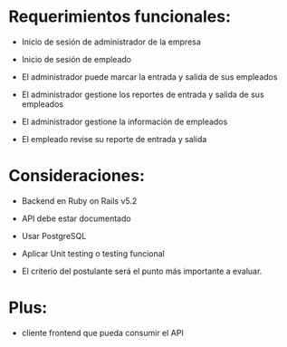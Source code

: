 <!-- # README

This README would normally document whatever steps are necessary to get the
application up and running.

Things you may want to cover:

* Ruby version

* System dependencies

* Configuration

* Database creation

* Database initialization

* How to run the test suite

* Services (job queues, cache servers, search engines, etc.)

* Deployment instructions

* ... -->
# Requerimientos funcionales:

* Inicio de sesión de administrador de la empresa

* Inicio de sesión de empleado

* El administrador puede marcar la entrada y salida de sus empleados

* El administrador gestione los reportes de entrada y salida de sus empleados

* El administrador gestione la información de empleados

* El empleado revise su reporte de entrada y salida


# Consideraciones:

* Backend en Ruby on Rails v5.2 

* API debe estar documentado

* Usar PostgreSQL

* Aplicar Unit testing o testing funcional

* El criterio del postulante será el punto más importante a evaluar.



# Plus:

* cliente frontend que pueda consumir el API 